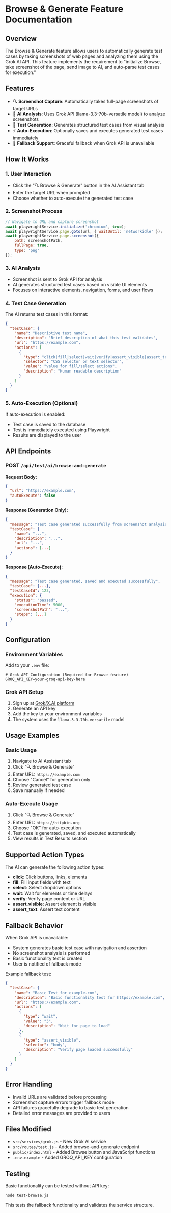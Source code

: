 # Browse & Generate Feature Documentation

## Overview

The Browse & Generate feature allows users to automatically generate test cases by taking screenshots of web pages and analyzing them using the Grok AI API. This feature implements the requirement to "initialize Browse, take screenshot of the page, send image to AI, and auto-parse test cases for execution."

## Features

- 🔍 **Screenshot Capture**: Automatically takes full-page screenshots of target URLs
- 🤖 **AI Analysis**: Uses Grok API (llama-3.3-70b-versatile model) to analyze screenshots
- 📝 **Test Generation**: Generates structured test cases from visual analysis
- ⚡ **Auto-Execution**: Optionally saves and executes generated test cases immediately
- 🔄 **Fallback Support**: Graceful fallback when Grok API is unavailable

## How It Works

### 1. User Interaction
- Click the "🔍 Browse & Generate" button in the AI Assistant tab
- Enter the target URL when prompted
- Choose whether to auto-execute the generated test case

### 2. Screenshot Process
```javascript
// Navigate to URL and capture screenshot
await playwrightService.initialize('chromium', true);
await playwrightService.page.goto(url, { waitUntil: 'networkidle' });
await playwrightService.page.screenshot({ 
    path: screenshotPath, 
    fullPage: true,
    type: 'png'
});
```

### 3. AI Analysis
- Screenshot is sent to Grok API for analysis
- AI generates structured test cases based on visible UI elements
- Focuses on interactive elements, navigation, forms, and user flows

### 4. Test Case Generation
The AI returns test cases in this format:
```json
{
  "testCase": {
    "name": "Descriptive test name",
    "description": "Brief description of what this test validates",
    "url": "https://example.com",
    "actions": [
      {
        "type": "click|fill|select|wait|verify|assert_visible|assert_text",
        "selector": "CSS selector or text selector",
        "value": "value for fill/select actions",
        "description": "Human readable description"
      }
    ]
  }
}
```

### 5. Auto-Execution (Optional)
If auto-execution is enabled:
- Test case is saved to the database
- Test is immediately executed using Playwright
- Results are displayed to the user

## API Endpoints

### POST `/api/test/ai/browse-and-generate`

**Request Body:**
```json
{
  "url": "https://example.com",
  "autoExecute": false
}
```

**Response (Generation Only):**
```json
{
  "message": "Test case generated successfully from screenshot analysis",
  "testCase": {
    "name": "...",
    "description": "...",
    "url": "...",
    "actions": [...]
  }
}
```

**Response (Auto-Execute):**
```json
{
  "message": "Test case generated, saved and executed successfully",
  "testCase": {...},
  "testCaseId": 123,
  "execution": {
    "status": "passed",
    "executionTime": 5000,
    "screenshotPath": "...",
    "steps": [...]
  }
}
```

## Configuration

### Environment Variables
Add to your `.env` file:
```env
# Grok API Configuration (Required for Browse feature)
GROQ_API_KEY=your-groq-api-key-here
```

### Grok API Setup
1. Sign up at [Grok/X.AI platform](https://x.ai/)
2. Generate an API key
3. Add the key to your environment variables
4. The system uses the `llama-3.3-70b-versatile` model

## Usage Examples

### Basic Usage
1. Navigate to AI Assistant tab
2. Click "🔍 Browse & Generate"
3. Enter URL: `https://example.com`
4. Choose "Cancel" for generation only
5. Review generated test case
6. Save manually if needed

### Auto-Execute Usage
1. Click "🔍 Browse & Generate"
2. Enter URL: `https://httpbin.org`
3. Choose "OK" for auto-execution
4. Test case is generated, saved, and executed automatically
5. View results in Test Results section

## Supported Action Types

The AI can generate the following action types:

- **click**: Click buttons, links, elements
- **fill**: Fill input fields with text
- **select**: Select dropdown options
- **wait**: Wait for elements or time delays
- **verify**: Verify page content or URL
- **assert_visible**: Assert element is visible
- **assert_text**: Assert text content

## Fallback Behavior

When Grok API is unavailable:
- System generates basic test case with navigation and assertion
- No screenshot analysis is performed
- Basic functionality test is created
- User is notified of fallback mode

Example fallback test:
```json
{
  "testCase": {
    "name": "Basic Test for example.com",
    "description": "Basic functionality test for https://example.com",
    "url": "https://example.com",
    "actions": [
      {
        "type": "wait",
        "value": "3",
        "description": "Wait for page to load"
      },
      {
        "type": "assert_visible",
        "selector": "body",
        "description": "Verify page loaded successfully"
      }
    ]
  }
}
```

## Error Handling

- Invalid URLs are validated before processing
- Screenshot capture errors trigger fallback mode
- API failures gracefully degrade to basic test generation
- Detailed error messages are provided to users

## Files Modified

- `src/services/grok.js` - New Grok AI service
- `src/routes/test.js` - Added browse-and-generate endpoint
- `public/index.html` - Added Browse button and JavaScript functions
- `.env.example` - Added GROQ_API_KEY configuration

## Testing

Basic functionality can be tested without API key:
```bash
node test-browse.js
```

This tests the fallback functionality and validates the service structure.